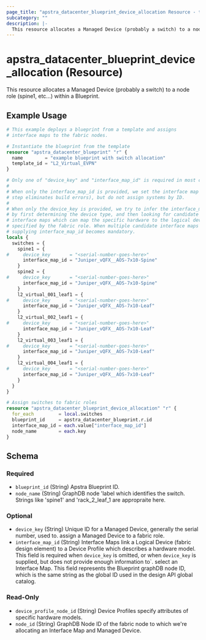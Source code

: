 ```yaml
---
page_title: "apstra_datacenter_blueprint_device_allocation Resource - terraform-provider-apstra"
subcategory: ""
description: |-
  This resource allocates a Managed Device (probably a switch) to a node role (spine1, etc...) within a Blueprint.
---
```


# apstra_datacenter_blueprint_device_allocation (Resource)

This resource allocates a Managed Device (probably a switch) to a node role (spine1, etc...) within a Blueprint.

## Example Usage

```terraform
# This example deploys a blueprint from a template and assigns
# interface maps to the fabric nodes.

# Instantiate the blueprint from the template
resource "apstra_datacenter_blueprint" "r" {
  name        = "example blueprint with switch allocation"
  template_id = "L2_Virtual_EVPN"
}

# Only one of "device_key" and "interface_map_id" is required in most cases.
#
# When only the interface_map_id is provided, we set the interface map (this
# step eliminates build errors), but do not assign systems by ID.
#
# When only the device_key is provided, we try to infer the interface_map_id
# by first determining the device type, and then looking for candidate
# interface maps which can map the specific hardware to the logical device
# specified by the fabric role. When multiple candidate interface maps exist
# supplying interface_map_id becomes mandatory.
locals {
  switches = {
    spine1 = {
#     device_key       = "<serial-number-goes-here>"
      interface_map_id = "Juniper_vQFX__AOS-7x10-Spine"
    }
    spine2 = {
#     device_key       = "<serial-number-goes-here>"
      interface_map_id = "Juniper_vQFX__AOS-7x10-Spine"
    }
    l2_virtual_001_leaf1 = {
#     device_key       = "<serial-number-goes-here>"
      interface_map_id = "Juniper_vQFX__AOS-7x10-Leaf"
    }
    l2_virtual_002_leaf1 = {
#     device_key       = "<serial-number-goes-here>"
      interface_map_id = "Juniper_vQFX__AOS-7x10-Leaf"
    }
    l2_virtual_003_leaf1 = {
#     device_key       = "<serial-number-goes-here>"
      interface_map_id = "Juniper_vQFX__AOS-7x10-Leaf"
    }
    l2_virtual_004_leaf1 = {
#     device_key       = "<serial-number-goes-here>"
      interface_map_id = "Juniper_vQFX__AOS-7x10-Leaf"
    }
  }
}

# Assign switches to fabric roles
resource "apstra_datacenter_blueprint_device_allocation" "r" {
  for_each         = local.switches
  blueprint_id     = apstra_datacenter_blueprint.r.id
  interface_map_id = each.value["interface_map_id"]
  node_name        = each.key
}
```

<!-- schema generated by tfplugindocs -->
## Schema

### Required

- `blueprint_id` (String) Apstra Blueprint ID.
- `node_name` (String) GraphDB node 'label which identifies the switch. Strings like 'spine1' and 'rack_2_leaf_1 are appropraite here.

### Optional

- `device_key` (String) Unique ID for a Managed Device, generally the serial number, used to. assign a Managed Device to a fabric role.
- `interface_map_id` (String) Interface Maps link a Logical Device (fabric design element) to a Device Profile which describes a hardware model. This field is required when `device_key` is omitted, or when `device_key` is supplied, but does not provide enough information to`. select an Interface Map. This field represents the Blueprint graphDB node ID, which is the same string as the global ID used in the design API global catalog.

### Read-Only

- `device_profile_node_id` (String) Device Profiles specify attributes of specific hardware models.
- `node_id` (String) GraphDB Node ID of the fabric node to which we're allocating an Interface Map and Managed Device.
